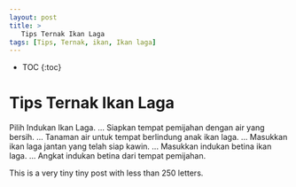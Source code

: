 ```yaml
---
layout: post
title: >
   Tips Ternak Ikan Laga 
tags: [Tips, Ternak, ikan, Ikan laga]
---
```

<!-- To be placed at the beginning of the post, it is where the table of content will be generated -->
* TOC
{:toc}
# Tips Ternak Ikan Laga

Pilih Indukan Ikan Laga. ...
Siapkan tempat pemijahan dengan air yang bersih. ...
Tanaman air untuk tempat berlindung anak ikan laga. ...
Masukkan ikan laga jantan yang telah siap kawin. ...
Masukkan indukan betina ikan laga. ...
Angkat indukan betina dari tempat pemijahan.

This is a very tiny tiny post with less than 250 letters.
